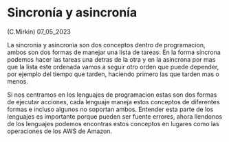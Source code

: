 # Sincronía y asincronía
(C.Mirkin) 07_05_2023

La sincronia y asincronia son dos conceptos dentro de programacion, ambos son dos formas de manejar una lista de tareas: En la forma sincrona podemos hacer las tareas una detras de la otra y en la asincrona por mas que la lista este ordenada vamos a seguir otro orden que puede depender, por ejemplo del tiempo que tarden, haciendo primero las que tarden mas o menos.

Si nos centramos en los lenguajes de programacion estas son dos formas de ejecutar acciones, cada lenguaje maneja estos conceptos de diferentes formas e incluso algunos no soportan ambos. Entender esta parte de los lenguajes es importante porque pueden ser fuente errores, ahora llendonos de los lenguajes podemos encontras estos conceptos en lugares como las operaciones de los AWS de Amazon.